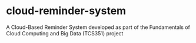 # cloud-reminder-system
A Cloud-Based Reminder System developed as part of the Fundamentals of Cloud Computing and Big Data (TCS351) project
